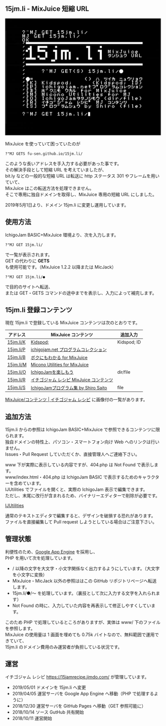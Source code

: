 ## 15jm.li - MixJuice 短縮 URL

![15jm.li スクリーンショット](/screenshot.jpg)

MixJuice を使っていて困っていたのが

```
?"MJ GETS fu-sen.github.io/15jm.li/
```

このような長いアドレスを手入力する必要があった事です。\
その解決手段として短縮 URL を考えていましたが、\
bit.ly などの一般的な短縮 URL は転送に http ステータス 301 やフレームを用いていて、\
MixJuice はこの転送方法を処理できません。\
そこで専用に独自ドメインを取得し、MixJuice 専用の短縮 URL にしました。

2019年5月1日より、ドメイン 15jm.li に変更し運用しています。

## 使用方法

IchigoJam BASIC+MixJuice 環境より、次を入力します。

```
?"MJ GET 15jm.li/
```

で一覧が表示されます。\
GET の代わりに **GETS** も使用可能です。（MixJuice 1.2.2 以降または MicJack）

```
?"MJ GET 15jm.li/●
```

で目的のサイトへ転送、<br>
または GET・GETS コマンドの途中までを表示し、入力によって補完します。

## 15jm.li 登録コンテンツ

現在 15jm.li で登録している MixJuice コンテンツは次のとおりです。

|アドレス|MixJuice コンテンツ|追加入力|
----|----|----
|[15jm.li/K](https://github.com/fu-sen/15jm.li/blob/master/www/k)|[Kidspod;](http://kidspod.club/)|Kidspod; ID|
|[15jm.li/P](https://github.com/fu-sen/15jm.li/blob/master/www/p)|[ichigojam.net プログラムコレクション](https://www.facebook.com/groups/ichigojam/permalink/718281468311609/)| |
|[15jm.li/B](https://github.com/fu-sen/15jm.li/blob/master/www/b)|[ボクにもわかる for MixJuice](https://blogs.yahoo.co.jp/bokunimowakaru/55369582.html)| |
|[15jm.li/M](https://github.com/fu-sen/15jm.li/blob/master/www/m)|[Micono Utilities for MixJuice](http://ijutilities.micutil.com/)| |
|[15jm.li/O](https://github.com/fu-sen/15jm.li/blob/master/www/o)|[IchigoJamを楽しもう](http://www.openspc2.org/reibun/IchigoJam/)|dir/file|
|[15jm.li/R](https://github.com/fu-sen/15jm.li/blob/master/www/r)|[イチゴジャム レシピ MixJuice コンテンツ](https://github.com/fu-sen/15j.run)| |
|[15jm.li/S](https://github.com/fu-sen/15jm.li/blob/master/www/s)|[IchigoJamプログラム集 by Shiro Saito](http://comich.net/ichigojam/)|file|

<a href="https://15jamrecipe.jimdo.com/mixjuice/%E3%82%B3%E3%83%B3%E3%83%86%E3%83%B3%E3%83%84/" target="_blank">MixJuice/コンテンツ | イチゴジャム レシピ</a> に画像付の一覧があります。

## 追加方法

15jm.li からの参照は IchigoJam BASIC+MixJuice で参照できるコンテンツに限られます。\
独自ドメインの特性上、パソコン・スマートフォン向け Web へのリンクは行いません。\
Issues・Pull Request していただくか、直接管理人へご連絡下さい。

www 下が実際に表示している内容ですが、404.php は Not Found で表示します。\
www/index.html・404.php は IchigoJam BASIC で表示するためのキャラクターを含めています。\
IJUtilities でファイルを開くと、実際の IchigoJam 表示で編集できます。\
ただし、末尾に改行が含まれるため、バイナリーエディターで削除が必要です。

[IJUtilities](http://ijutilities.micutil.com/)

通常のテキストエディタで編集すると、デザインを破損する恐れがあります。\
ファイルを直接編集して Pull request しようとしている場合はご注意下さい。

## 管理状態

利便性のため、[Google App Engine](https://cloud.google.com/appengine/docs/whatisgoogleappengine?hl=ja) を採用し、\
PHP を用いて次を処理しています。

- / 以降の文字を大文字・小文字関係なく出力するようにしています。（大文字を小文字に変換）
- MixJuice・MicJack 以外の参照ははこの GitHub リポジトリページへ転送します。
- 15jm.li/●/～ を処理しています。（裏技として次に入力する文字を入れられます）
- Not Found の時に、入力していた内容を再表示して修正しやすくしています。

このため PHP で処理しているところがありますが、実体は www/ 下のファイルを参照します。\
MixJuice の使用量は 1 画面を埋めても 0.75k バイトなので、無料範囲で運用できていて、\
15jm.li のドメイン費用のみ運営者が負担している状況です。

## 運営

イチゴジャム レシピ https://15jamrecipe.jimdo.com/ が管理しています。

* 2019/05/01 ドメインを 15jm.li へ変更
* 2019/04/05 運営サーバを Google App Engine へ移動（PHP で処理するように）
* 2018/12/30 運営サーバを GitHub Pages へ移動（GET 参照可能に）
* 2018/10/14 ソース GutHub 共有開始
* 2018/10/11 運営開始
